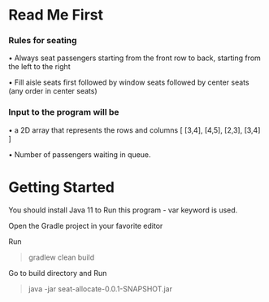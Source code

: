 # Read Me First

### Rules for seating

• Always seat passengers starting from the front row to back,
starting from the left to the right

• Fill aisle seats first followed by window seats followed by center
seats (any order in center seats)

### Input to the program will be
• a 2D array that represents the rows and columns [ [3,4], [4,5],
[2,3], [3,4] ]

• Number of passengers waiting in queue.

# Getting Started

You should install Java 11 to Run this program - var keyword is used.

Open the Gradle project in your favorite editor 

Run 
>gradlew clean build

Go to build directory and Run
> java -jar seat-allocate-0.0.1-SNAPSHOT.jar <inputParams>


